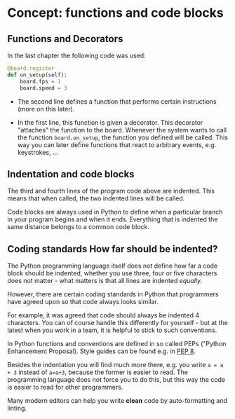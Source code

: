 # Concept: functions and code blocks

## Functions and Decorators

In the last chapter the following code was used:

``` python
@board.register
def on_setup(self):
    board.fps = 1
    board.speed = 3
```

* The second line defines a function that performs certain instructions (more on this later).

* In the first line, this function is given a decorator. This decorator "attaches" the function to the board. Whenever the system wants to call the function `board.on_setup`, the function you defined will be called.
  This way you can later define functions that react to arbitrary events, e.g. keystrokes, ...

## Indentation and code blocks

The third and fourth lines of the program code above are indented. This means that when called, the two indented lines will be called.

Code blocks are always used in Python to define when a particular branch in your program begins and when it ends. Everything that is indented the same distance belongs to a common code block.

## Coding standards How far should be indented?

The Python programming language itself does not define how far a code block should be indented, whether you use three, four or five characters does not matter - what matters is that all lines are indented *equally*.

However, there are certain coding standards in Python that programmers have agreed upon so that code always looks similar.

For example, it was agreed that code should always be indented 4 characters. You can of course handle this differently for yourself - but at the latest when you work in a team, it is helpful to stick to such conventions.

In Python functions and conventions are defined in so called PEPs ("Python Enhancement Proposal). Style guides can be found e.g. in [PEP 8](https://www.python.org/dev/peps/pep-0008/).

Besides the indentation you will find much more there, e.g. you write `a = a + 3` instead of `a=a+3`, because the former is easier to read. The programming language does not force you to do this, but this way the code is easier to read for other programmers.

Many modern editors can help you write **clean** code by auto-formatting and linting.

